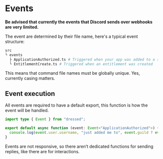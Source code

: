 # Events

**Be advised that currently the events that Discord sends over webhooks are very limited.**

The event are determined by their file name, here's a typical event
structure:

```sh
src
└ events
  ├ ApplicationAuthorized.ts # Triggered when your app was added to a server/user
  └ EntitlementCreate.ts # Triggered when an entitlement was created
```

This means that command file names must be globally unique. Yes, currently casing matters.

## Event execution

All events are required to have a default export, this function is how the event will be handled.

```ts title="src / events / ApplicationAuthorized.ts" showLineNumbers
import type { Event } from "dressed";

export default async function (event: Event<"ApplicationAuthorized">) {
  console.log(event.user.username, "just added me to", event.guild ? event.guild.name : "themself");
}
```

Events are not responsive, so there aren’t dedicated functions for sending replies, like there are for interactions.
